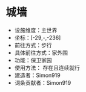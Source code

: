 # 城墙

* 设施维度：主世界
* 坐标：[-29,-,-236]
* 前往方式：步行
* 具体前往方式：家外围
* 功能：保卫家园
* 使用方法： 存在且连续就行
* 建造者：Simon919
* 词条贡献者：Simon919

